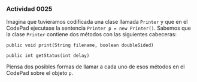 ### Actividad 0025

Imagina que tuvieramos codificada una clase llamada `Printer` y que en el CodePad ejecutase la sentencia `Printer p = new Printer()`. Sabemos que la clase `Printer` contiene dos métodos con las siguientes cabeceras:

`public void print(String filename, boolean doubleSided)`

`public int getStatus(int delay)`

Piensa dos posibles formas de llamar a cada uno de esos métodos en el CodePad sobre el objeto `p`.

